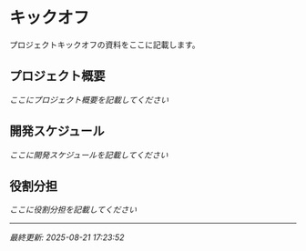 # キックオフ

プロジェクトキックオフの資料をここに記載します。

## プロジェクト概要

*ここにプロジェクト概要を記載してください*

## 開発スケジュール

*ここに開発スケジュールを記載してください*

## 役割分担

*ここに役割分担を記載してください*

---

*最終更新: 2025-08-21 17:23:52*
